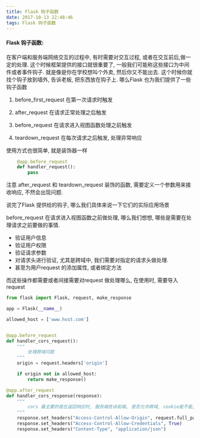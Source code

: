 ```yaml
---
title: Flask 钩子函数
date: 2017-10-13 22:48:46
tags: Flask 钩子函数
---
```

#### Flask 钩子函数:

在客户端和服务端网络交互的过程中, 有时需要对交互过程, 或者在交互前后,做一定的处理. 这个时候框架提供的接口就很重要了,
一般我们可能称这些接口为中间件或者事件钩子. 就是像是你在学校想叫个外卖, 然后你又不能出去. 这个时候你就找个钩子放到墙外, 告诉老板, 把东西放在钩子上.
哪么Flask 也为我们提供了一些钩子函数

1. before_first_request
    在第一次请求时触发

2. after_request
    在请求正常处理之后触发
    
3. before_request
    在请求进入视图函数处理之前触发
    
4. teardown_request
    在每次请求之后触发, 处理异常响应
    
使用方式也很简单, 就是装饰器一样

```python
    @app.before_request
    def handler_request():
        pass

```
注意 after_request 和 teardown_request 装饰的函数, 需要定义一个参数用来接收响应, 不然会出现问题.

说完了Flask 提供给的钩子, 哪么我们具体来说一下它们的实际应用场景

before_request 在请求进入视图函数之前做处理, 哪么我们想想, 哪些是需要在处理请求之前要做的事情.
* 验证用户信息
* 验证用户权限
* 验证请求参数
* 对请求头进行验证, 尤其是跨域中, 我们需要对指定的请求头做处理.
* 甚至为用户request 的添加属性, 或者绑定方法

而这些操作都需要或者间接需要对request 做处理哪么, 在使用时, 需要导入request
```python
from flask import Flask, request, make_response

app = Flask(__name__)

allowed_host = ['www.host.com']


@app.before_request
def handler_cors_request():
    """
        处理跨域问题
    """
    origin = request.headers['origin']

    if origin not in allowed_host:
        return make_response()

@app.after_request
def handler_cors_response(response):
    """
        cors 最主要的是在返回响应时, 服务端告诉前端, 是否允许跨域, cookie能不能, headers 能不能跨域
    """
    response.set_headers("Access-Control-Allow-Origin", request.full_path)
    response.set_headers("Access-Control-Allow-Credentials", True)
    response.set_headers("Content-Type", "application/json")
    
```

